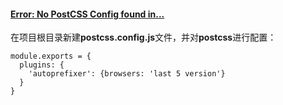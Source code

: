 #### [Error: No PostCSS Config found in...](https://www.cnblogs.com/sichaoyun/p/8243273.html)

在项目根目录新建**postcss.config.js**文件，并对**postcss**进行配置：

```
module.exports = { 
  plugins: { 
    'autoprefixer': {browsers: 'last 5 version'} 
  } 
}
```




